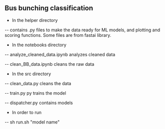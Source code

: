## Bus bunching classification

- In the helper directory

-- contains .py files to make the data ready for ML
models, and plotting and scoring functions.
 Some files are from fastai library. 
 
- In the notebooks directory

-- analyze_cleaned_data.ipynb analyzes cleaned data

-- clean_BB_data.ipynb cleans the raw data 
- In the src directory

-- clean_data.py cleans the data

-- train.py py trains the model

-- dispatcher.py contains models

- In order to run 

-- sh run.sh "model name"
